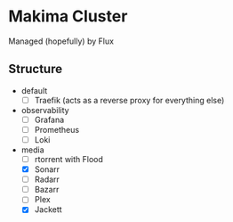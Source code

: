 # Makima Cluster

Managed (hopefully) by Flux

## Structure

- default
    - [ ] Traefik (acts as a reverse proxy for everything else)
- observability
    - [ ] Grafana
    - [ ] Prometheus
    - [ ] Loki
- media
    - [ ] rtorrent with Flood
    - [x] Sonarr
    - [ ] Radarr
    - [ ] Bazarr
    - [ ] Plex
    - [x] Jackett
